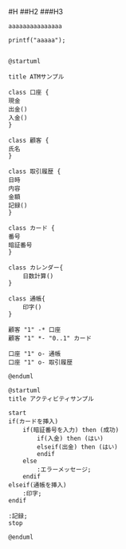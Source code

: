 #H
##H2
###H3

```aaaaaaaaaaaaaaa```

```printf("aaaaa");```

```puml

@startuml

title ATMサンプル

class 口座 {
現金
出金()
入金()
}

class 顧客 {
氏名
}

class 取引履歴 {
日時
内容
金額
記録()
}

class カード {
番号
暗証番号
}

class カレンダー{
    日数計算()
}

class 通帳{
    印字()
}

顧客 "1" -* 口座
顧客 "1" *- "0..1" カード

口座 "1" o- 通帳
口座 "1" o- 取引履歴

@enduml

```

```puml
@startuml
title アクティビティサンプル

start 
if(カードを挿入)
    if(暗証番号を入力) then (成功)
        if(入金) then (はい)
        elseif(出金) then (はい)
        endif
    else
        :エラーメッセージ;
    endif
elseif(通帳を挿入)
    :印字;
endif

:記録;
stop

@enduml

```